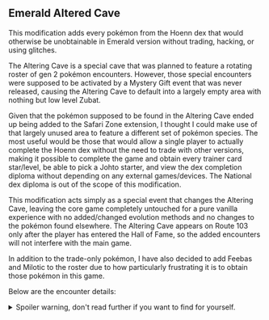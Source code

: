 ## Emerald Altered Cave

This modification adds every pokémon from the Hoenn dex that would otherwise be unobtainable in Emerald version without trading, hacking, or using glitches.

The Altering Cave is a special cave that was planned to feature a rotating roster of gen 2 pokémon encounters. However, those special encounters were supposed to be activated by a Mystery Gift event that was never released, causing the Altering Cave to default into a largely empty area with nothing but low level Zubat.

Given that the pokémon supposed to be found in the Altering Cave ended up being added to the Safari Zone extension, I thought I could make use of that largely unused area to feature a different set of pokémon species. The most useful would be those that would allow a single player to actually complete the Hoenn dex without the need to trade with other versions, making it possible to complete the game and obtain every trainer card star/level, be able to pick a Johto starter, and view the dex completion diploma without depending on any external games/devices. The National dex diploma is out of the scope of this modification.

This modification acts simply as a special event that changes the Altering Cave, leaving the core game completely untouched for a pure vanilla experience with no added/changed evolution methods and no changes to the pokémon found elsewhere. The Altering Cave appears on Route 103 only after the player has entered the Hall of Fame, so the added encounters will not interfere with the main game.

In addition to the trade-only pokémon, I have also decided to add Feebas and Milotic to the roster due to how particularly frustrating it is to obtain those pokémon in this game.

Below are the encounter details:
<details>
  <summary>Spoiler warning, don't read further if you want to find for yourself.</summary>

  * Walking:
    * Lunatone
    * Roselia
    * Meditite
    * Zangoose
    * Machamp
    * Alakazam
    * Grovyle
    * Combusken
        
  * Rock Smash rocks:
    * Golem
    
  * Surf:
    * Surskit
    * Marshtomp
    
  * Old Rod:
    * Feebas
    
  * Good Rod:
    * Huntail
    * Gorebyss
    
  * Super Rod:
    * Kingdra
    * Milotic

  * Hidden Item: There is a hidden Moon Stone in one of the rocks. There are two pokémon species in the Hoenn dex that require a Moon Stone to evolve, however there is only one stone in the game, making one of the evolutions impossible to obtain without trading. This makes it possible to obtain the missing evolution at least once. The wild Lunatone also have a small chance of carrying a Moon Stone, making it possible to obtain further copies.

</details>
